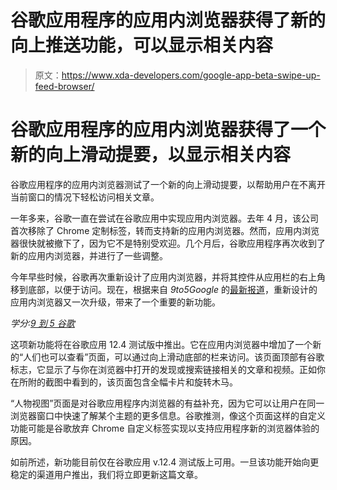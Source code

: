 # 谷歌应用程序的应用内浏览器获得了新的向上推送功能，可以显示相关内容

> 原文：<https://www.xda-developers.com/google-app-beta-swipe-up-feed-browser/>

# 谷歌应用程序的应用内浏览器获得了一个新的向上滑动提要，以显示相关内容

谷歌应用程序的应用内浏览器测试了一个新的向上滑动提要，以帮助用户在不离开当前窗口的情况下轻松访问相关文章。

一年多来，谷歌一直在尝试在谷歌应用中实现应用内浏览器。去年 4 月，该公司首次移除了 Chrome 定制标签，转而支持新的应用内浏览器。然而，应用内浏览器很快就被撤下了，因为它不是特别受欢迎。几个月后，谷歌应用程序再次收到了新的应用内浏览器，并进行了一些调整。

今年早些时候，谷歌再次重新设计了应用内浏览器，并将其控件从应用栏的右上角移到底部，以便于访问。现在，根据来自 *9to5Google* 的[最新报道](https://9to5google.com/2021/02/09/google-app-browser-redesign/)，重新设计的应用内浏览器又一次升级，带来了一个重要的新功能。

*学分:[9 到 5 谷歌](https://9to5google.com/2021/02/09/google-app-browser-redesign/)*

这项新功能将在谷歌应用 12.4 测试版中推出。它在应用内浏览器中增加了一个新的“人们也可以查看”页面，可以通过向上滑动底部的栏来访问。该页面顶部有谷歌标志，它显示了与你在浏览器中打开的发现或搜索链接相关的文章和视频。正如你在所附的截图中看到的，该页面包含全幅卡片和旋转木马。

“人物视图”页面是对谷歌应用程序内浏览器的有益补充，因为它可以让用户在同一浏览器窗口中快速了解某个主题的更多信息。谷歌推测，像这个页面这样的自定义功能可能是谷歌放弃 Chrome 自定义标签实现以支持应用程序新的浏览器体验的原因。

如前所述，新功能目前仅在谷歌应用 v.12.4 测试版上可用。一旦该功能开始向更稳定的渠道用户推出，我们将立即更新这篇文章。